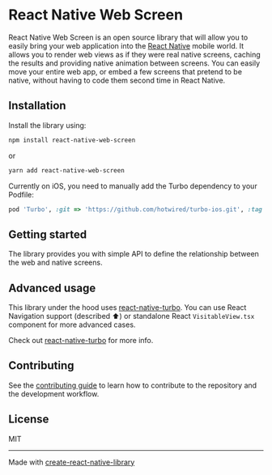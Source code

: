# React Native Web Screen

React Native Web Screen is an open source library that will allow you to easily bring your web application into the [React Native](https://reactnative.dev/) mobile world. It allows you to render web views as if they were real native screens, caching the results and providing native animation between screens. You can easily move your entire web app, or embed a few screens that pretend to be native, without having to code them second time in React Native.

## Installation

Install the library using:

```sh
npm install react-native-web-screen
```

or

```sh
yarn add react-native-web-screen
```

Currently on iOS, you need to manually add the Turbo dependency to your Podfile:

```ruby
pod 'Turbo', :git => 'https://github.com/hotwired/turbo-ios.git', :tag => '7.0.0-rc.6'
```

## Getting started

The library provides you with simple API to define the relationship between the web and native screens.

## Advanced usage

This library under the hood uses [react-native-turbo](packages/turbo). You can use React Navigation support (described ⬆️) or standalone React `VisitableView.tsx` component for more advanced cases.

Check out [react-native-turbo](packages/turbo) for more info.

## Contributing

See the [contributing guide](CONTRIBUTING.md) to learn how to contribute to the repository and the development workflow.

## License

MIT

---

Made with [create-react-native-library](https://github.com/callstack/react-native-builder-bob)
